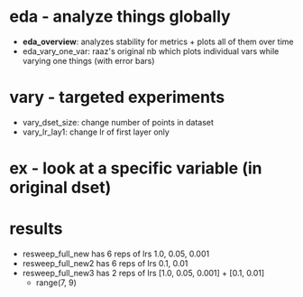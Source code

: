 # eda - analyze things globally
- **eda_overview**: analyzes stability for metrics + plots all of them over time
- eda_vary_one_var: raaz's original nb which plots individual vars while varying one things (with error bars)

# vary - targeted experiments
- vary_dset_size: change number of points in dataset
- vary_lr_lay1: change lr of first layer only

# ex - look at a specific variable (in original dset)

# results
- resweep_full_new has 6 reps of lrs 1.0, 0.05, 0.001
- resweep_full_new2 has 6 reps of lrs 0.1, 0.01
- resweep_full_new3 has 2 reps of lrs [1.0, 0.05, 0.001] + [0.1, 0.01]
    - range(7, 9)
